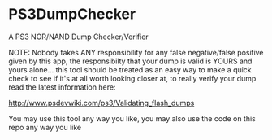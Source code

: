 PS3DumpChecker
==============

A PS3 NOR/NAND Dump Checker/Verifier

NOTE: Nobody takes ANY responsibility for any false negative/false positive given by this app, the responsibilty that your dump is valid is YOURS and yours alone...
this tool should be treated as an easy way to make a quick check to see if it's at all worth looking closer at, to really verify your dump read the latest information here:

http://www.psdevwiki.com/ps3/Validating_flash_dumps

You may use this tool any way you like, you may also use the code on this repo any way you like
